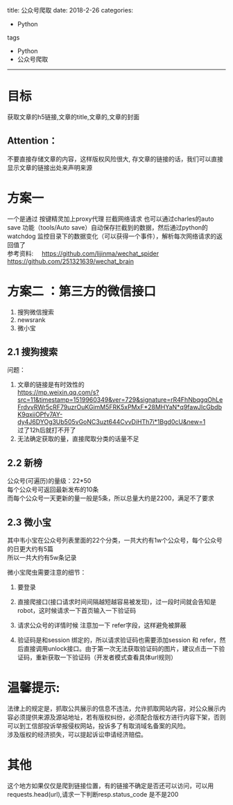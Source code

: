 title: 公众号爬取
date: 2018-2-26 
categories:
- Python
   
tags   
- Python
- 公众号爬取

---

# 目标
获取文章的h5链接,文章的title,文章的,文章的封面   
## Attention：  
不要直接存储文章的内容，这样版权风险很大,
存文章的链接的话，我们可以直接显示文章的链接出处来声明来源


# 方案一 

一个是通过 按键精灵加上proxy代理 拦截网络请求
也可以通过charles的auto save 功能（tools/Auto save）自动保存拦截到的数据，然后通过python的watchdog 监控目录下的数据变化（可以获得一个事件），解析每次网络请求的返回值了  
参考资料:    
https://github.com/lijinma/wechat_spider  
https://github.com/251321639/wechat_brain

# 方案二 ：第三方的微信接口
  
1. 搜狗微信搜索
2. newsrank
3. 微小宝

## 2.1 搜狗搜索  
问题： 
1. 文章的链接是有时效性的   
https://mp.weixin.qq.com/s?src=11&timestamp=1519960349&ver=729&signature=rR4FhNbqgqOhLeFrdvvRWr5cRF79uzrOuKGimM5FRK5xPMxF*28MHYaN*q9fawJIcGbdbK9qxiiOPfv7AY-dy4J6DYOg3Ub505vGoNC3uzt644CvvDiHTh7i*1Bgd0cU&new=1   
过了12h后就打不开了  
2. 无法确定获取的量，直接爬取分类的话量不足

## 2.2 新榜  
公众号(可遍历)的量级：22*50  
每个公众号可返回最新发布的10条  
而每个公众号一天更新的量一般是5条，所以总量大约是2200，满足不了要求


## 2.3 微小宝
其中韦小宝在公众号列表里面的22个分类，一共大约有1w个公众号，每个公众号的日更大约有5篇  
所以一共大约有5w条记录

微小宝爬虫需要注意的细节：  
1. 要登录  
2. 直接爬接口(接口请求时间间隔越短越容易被发现)，过一段时间就会告知是robot，这时候请求一下首页输入一下验证码

3. 请求公众号的详情时候 注意加一下 refer字段，这样避免被屏蔽

4. 验证码是和session 绑定的，所以请求验证码也需要添加session 和 refer，然后直接调用unlock接口。由于第一次无法获取验证码的图片，建议点击一下验证码，重新获取一下验证码（开发者模式查看具体url规则）


# 温馨提示:  
法律上的规定是，抓取公共展示的信息不违法，允许抓取网站内容，对公众展示内容必须提供来源及源站地址，若有版权纠纷，必须配合版权方进行内容下架，否则可以到工信部投诉举报侵权网站，投诉多了有取消域名备案的风险。   
涉及版权的经济损失，可以提起诉讼申请经济赔偿。

# 其他
这个地方如果仅仅是爬到链接位置，有的链接不确定是否还可以访问，可以用 requests.head(url),请求一下判断resp.status_code 是不是200
